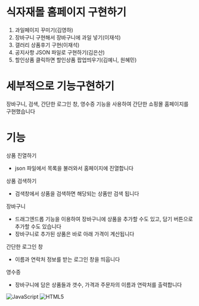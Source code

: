 # 식자재몰 홈페이지 구현하기

1. 과일페이지 꾸미기(김영하)
2. 장바구니 구현해서 장바구니에 과일 넣기(이재석)
3. 갤러리 상품후기 구현(이재석)
4. 공지사항 JSON 파일로 구현하기(김은산)
5. 할인상품 클릭하면 할인상품 팝업띄우기(김예니, 원혜민)


# 세부적으로 기능구현하기



장바구니, 검색, 간단한 로그인 창, 영수증 기능을 사용하여 간단한 쇼핑몰 홈페이지를 구현했습니다



# 기능

상품 진열하기
-  json 파일에서 목록을 불러와서 홈페이지에 진열합니다

상품 검색하기
- 검색창에서 상품을 검색하면 해당되는 상품만 검색 됩니다

장바구니
- 드래그엔드롭 기능을 이용하여 장바구니에 상품을 추가할 수도 있고, 담기 버튼으로 추가할 수도 있습니다
- 장바구니로 추가된 상품은 바로 아래 가격이 계산됩니다

간단한 로그인 창
- 이름과 연락처 정보를 받는 로그인 창을 띄웁니다

영수증
- 장바구니에 담은 상품들과 갯수, 가격과 주문자의 이름과 연락처를 출력합니다


![JavaScript](https://img.shields.io/badge/javascript-%23323330.svg?style=for-the-badge&logo=javascript&logoColor=%23F7DF1E)
![HTML5](https://img.shields.io/badge/html5-%23E34F26.svg?style=for-the-badge&logo=html5&logoColor=white)
